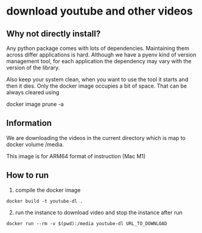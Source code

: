 # download youtube and other videos

## Why not directly install?

Any python package comes with lots of dependencies. Maintaining them across differ applications is hard. Although we have a pyenv kind of version management tool, for each application the dependency may vary with the version of the library. 

Also keep your system clean, when you want to use the tool it starts and then it dies. Only the docker image occupies a bit of space. That can be always cleared using 

docker image prune -a

## Information

We are downloading the videos in the current directory which is map to docker volume /media.

This image is for ARM64 format of instruction (Mac M1)

## How to run

1. compile the docker image

```
docker build -t youtube-dl .
```

2. run the instance to download video and stop the instance after run

```
docker run --rm -v $(pwd):/media youtube-dl URL_TO_DOWNLOAD
```

